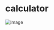 # calculator
![image](https://user-images.githubusercontent.com/103795533/213317865-0a366d56-3482-43ab-89b7-69cc7026f3a4.png)
